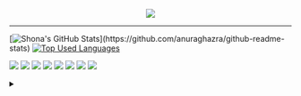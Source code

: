 <p align="center">
  <img src="https://i.imgur.com/wL8yTXS.gif">
</p>

---

[![Shona's GitHub Stats](https://github-readme-stats.vercel.app/api?username=lowdensh&theme=merko&show_icons=true&count_private=true&hide=issues,)](https://github.com/anuraghazra/github-readme-stats) [![Top Used Languages](https://github-readme-stats.vercel.app/api/top-langs/?username=lowdensh&theme=merko&layout=compact)](https://github.com/anuraghazra/github-readme-stats)

![](https://img.shields.io/badge/Code-Python-informational?style=flat&logo=python&logoColor=white&color=61a77d)
![](https://img.shields.io/badge/Code-Java-informational?style=flat&logo=java&logoColor=white&color=61a77d)
![](https://img.shields.io/badge/Code-Django-informational?style=flat&logo=django&logoColor=white&color=3572a5)
![](https://img.shields.io/badge/Code-PyTorch-informational?style=flat&logo=pytorch&logoColor=white&color=3572a5)
![](https://img.shields.io/badge/Code-Bootstrap-informational?style=flat&logo=bootstrap&logoColor=white&color=3572a5)
![](https://img.shields.io/badge/Code-jQuery-informational?style=flat&logo=jquery&logoColor=white&color=3572a5)
![](https://img.shields.io/badge/Tools-MySQL-informational?style=flat&logo=mysql&logoColor=white&color=da5b0b)
![](https://img.shields.io/badge/Tools-AWS-informational?style=flat&logo=amazonaws&logoColor=white&color=da5b0b)

<details>
  <summary></summary>
  
  ![visitors](https://visitor-badge.glitch.me/badge?page_id=lowdensh.lowdensh)
</details>
